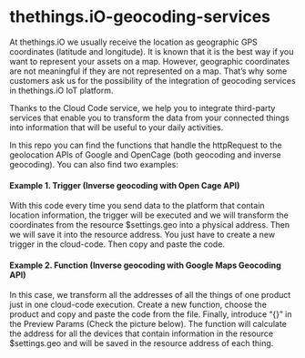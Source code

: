 # thethings.iO-geocoding-services

At thethings.iO we usually receive the location as geographic GPS coordinates (latitude and longitude). It is known that it is the best way if you want to represent your assets on a map. However, geographic coordinates are not meaningful if they are not represented on a map. That’s why some customers ask us for the possibility of the integration of geocoding services in thethings.iO IoT platform.

Thanks to the Cloud Code service, we help you to integrate third-party services that enable you to transform the data from your connected things into information that will be useful to your daily activities.

In this repo you can find the functions that handle the httpRequest to the geolocation APIs of Google and OpenCage (both geocoding and inverse geocoding). You can also find two examples:

#### Example 1. Trigger (Inverse geocoding with Open Cage API)
With this code every time you send data to the platform that contain location information, the trigger will be executed and we will transform the coordinates from the resource $settings.geo into a physical address. Then we will save it into the resource address. You just have to create a new trigger in the cloud-code. Then copy and paste the code.

#### Example 2. Function (Inverse geocoding with Google Maps Geocoding API)
In this case, we transform all the addresses of all the things of one product just in one cloud-code execution. Create a new function, choose the product and copy and paste the code from the file. Finally, introduce “{}” in the Preview Params (Check the picture below). The function will calculate the address for all the devices that contain information in the resource $settings.geo and will be saved in the resource address of each thing.
